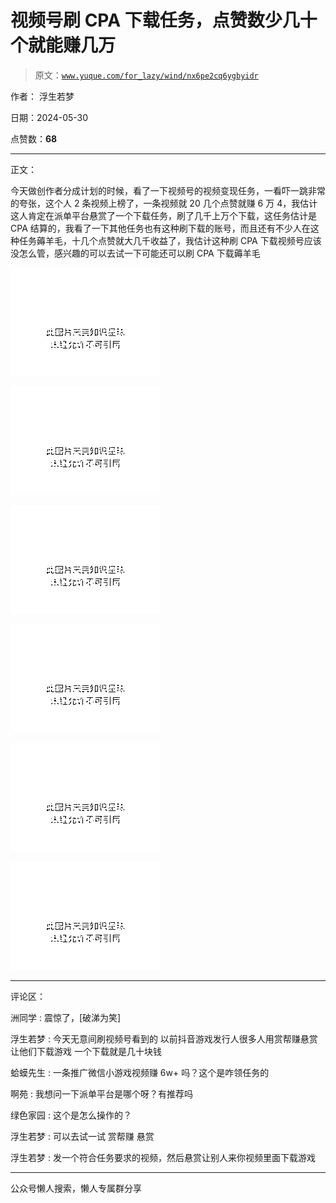 # 视频号刷 CPA 下载任务，点赞数少几十个就能赚几万

> 原文：[`www.yuque.com/for_lazy/wind/nx6pe2cq6ygbyidr`](https://www.yuque.com/for_lazy/wind/nx6pe2cq6ygbyidr)

作者： 浮生若梦

日期：2024-05-30

点赞数：**68**

* * *

正文：

今天做创作者分成计划的时候，看了一下视频号的视频变现任务，一看吓一跳非常的夸张，这个人 2 条视频上榜了，一条视频就 20 几个点赞就赚 6 万 4，我估计这人肯定在派单平台悬赏了一个下载任务，刷了几千上万个下载，这任务估计是 CPA 结算的，我看了一下其他任务也有这种刷下载的账号，而且还有不少人在这种任务薅羊毛，十几个点赞就大几千收益了，我估计这种刷 CPA 下载视频号应该没怎么管，感兴趣的可以去试一下可能还可以刷 CPA 下载薅羊毛

![](img/d4232039d80fa2e95e079009b477a1fa.png)

![](img/fa10afedc8d75385b79c2b187e5a401c.png)

![](img/bb593f33bc2b1e19d05cf00d5d7dfe4b.png)

![](img/74900babfc0379df259b5fe6584e22d9.png)

![](img/51ecf5d287c1dcd97432ea19cc0f70d2.png)

![](img/539dc95ec99d9238b9f2ae37f52ee68c.png)

* * *

评论区：

洲同学 : 震惊了，[破涕为笑]

浮生若梦 : 今天无意间刷视频号看到的 以前抖音游戏发行人很多人用赏帮赚悬赏让他们下载游戏 一个下载就是几十块钱

蛤蟆先生 : 一条推广微信小游戏视频赚 6w+ 吗？这个是咋领任务的

啊苑 : 我想问一下派单平台是哪个呀？有推荐吗

绿色家园 : 这个是怎么操作的？

浮生若梦 : 可以去试一试 赏帮赚 悬赏

浮生若梦 : 发一个符合任务要求的视频，然后悬赏让别人来你视频里面下载游戏

* * *

公众号懒人搜索，懒人专属群分享